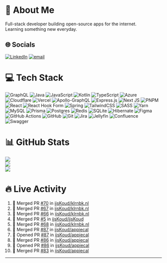 # 💫 About Me
Full-stack developer building open-source apps for the internet. <br>Learning something new everyday.



## 🌐 Socials
[![LinkedIn](https://img.shields.io/badge/LinkedIn-%230077B5.svg?logo=linkedin&logoColor=white)](https://linkedin.com/in/daan-klarenbeek) [![email](https://img.shields.io/badge/Email-D14836?logo=gmail&logoColor=white)](mailto:daan@klrnbk.nl) 

# 💻 Tech Stack
![GraphQL](https://img.shields.io/badge/-GraphQL-E10098?style=for-the-badge&logo=graphql&logoColor=white) ![Java](https://img.shields.io/badge/java-%23ED8B00.svg?style=for-the-badge&logo=openjdk&logoColor=white) ![JavaScript](https://img.shields.io/badge/javascript-%23323330.svg?style=for-the-badge&logo=javascript&logoColor=%23F7DF1E) ![Kotlin](https://img.shields.io/badge/kotlin-%237F52FF.svg?style=for-the-badge&logo=kotlin&logoColor=white) ![TypeScript](https://img.shields.io/badge/typescript-%23007ACC.svg?style=for-the-badge&logo=typescript&logoColor=white) ![Azure](https://img.shields.io/badge/azure-%230072C6.svg?style=for-the-badge&logo=microsoftazure&logoColor=white) ![Cloudflare](https://img.shields.io/badge/Cloudflare-F38020?style=for-the-badge&logo=Cloudflare&logoColor=white) ![Vercel](https://img.shields.io/badge/vercel-%23000000.svg?style=for-the-badge&logo=vercel&logoColor=white) ![Apollo-GraphQL](https://img.shields.io/badge/-ApolloGraphQL-311C87?style=for-the-badge&logo=apollo-graphql) ![Express.js](https://img.shields.io/badge/express.js-%23404d59.svg?style=for-the-badge&logo=express&logoColor=%2361DAFB) ![Next JS](https://img.shields.io/badge/Next-black?style=for-the-badge&logo=next.js&logoColor=white) ![PNPM](https://img.shields.io/badge/pnpm-%234a4a4a.svg?style=for-the-badge&logo=pnpm&logoColor=f69220) ![React](https://img.shields.io/badge/react-%2320232a.svg?style=for-the-badge&logo=react&logoColor=%2361DAFB) ![React Hook Form](https://img.shields.io/badge/React%20Hook%20Form-%23EC5990.svg?style=for-the-badge&logo=reacthookform&logoColor=white) ![Spring](https://img.shields.io/badge/spring-%236DB33F.svg?style=for-the-badge&logo=spring&logoColor=white) ![TailwindCSS](https://img.shields.io/badge/tailwindcss-%2338B2AC.svg?style=for-the-badge&logo=tailwind-css&logoColor=white) ![SASS](https://img.shields.io/badge/SASS-hotpink.svg?style=for-the-badge&logo=SASS&logoColor=white) ![Yarn](https://img.shields.io/badge/yarn-%232C8EBB.svg?style=for-the-badge&logo=yarn&logoColor=white) ![MySQL](https://img.shields.io/badge/mysql-4479A1.svg?style=for-the-badge&logo=mysql&logoColor=white) ![Prisma](https://img.shields.io/badge/Prisma-3982CE?style=for-the-badge&logo=Prisma&logoColor=white) ![Postgres](https://img.shields.io/badge/postgres-%23316192.svg?style=for-the-badge&logo=postgresql&logoColor=white) ![Redis](https://img.shields.io/badge/redis-%23DD0031.svg?style=for-the-badge&logo=redis&logoColor=white) ![SQLite](https://img.shields.io/badge/sqlite-%2307405e.svg?style=for-the-badge&logo=sqlite&logoColor=white) ![Hibernate](https://img.shields.io/badge/Hibernate-59666C?style=for-the-badge&logo=Hibernate&logoColor=white) ![Figma](https://img.shields.io/badge/figma-%23F24E1E.svg?style=for-the-badge&logo=figma&logoColor=white) ![GitHub Actions](https://img.shields.io/badge/github%20actions-%232671E5.svg?style=for-the-badge&logo=githubactions&logoColor=white) ![GitHub](https://img.shields.io/badge/github-%23121011.svg?style=for-the-badge&logo=github&logoColor=white) ![Git](https://img.shields.io/badge/git-%23F05033.svg?style=for-the-badge&logo=git&logoColor=white) ![Jira](https://img.shields.io/badge/jira-%230A0FFF.svg?style=for-the-badge&logo=jira&logoColor=white) ![Jellyfin](https://img.shields.io/badge/jellyfin-%23000B25.svg?style=for-the-badge&logo=Jellyfin&logoColor=00A4DC) ![Confluence](https://img.shields.io/badge/confluence-%23172BF4.svg?style=for-the-badge&logo=confluence&logoColor=white) ![Swagger](https://img.shields.io/badge/-Swagger-%23Clojure?style=for-the-badge&logo=swagger&logoColor=white)

# 📊 GitHub Stats
![](https://github-readme-stats.vercel.app/api?username=ijskoud&theme=dark&hide_border=false&include_all_commits=false&count_private=true)<br/>
![](https://nirzak-streak-stats.vercel.app/?user=ijskoud&theme=dark&hide_border=false)<br/>
![](https://github-readme-stats.vercel.app/api/top-langs/?username=ijskoud&theme=dark&hide_border=false&include_all_commits=false&count_private=true&layout=compact)

# 🔥 Live Activity

<!--START_SECTION:activity-->
1. 🎉 Merged PR [#70](https://github.com/ijsKoud/klrnbk.nl/pull/70) in [ijsKoud/klrnbk.nl](https://github.com/ijsKoud/klrnbk.nl)
2. 🎉 Merged PR [#67](https://github.com/ijsKoud/klrnbk.nl/pull/67) in [ijsKoud/klrnbk.nl](https://github.com/ijsKoud/klrnbk.nl)
3. 🎉 Merged PR [#66](https://github.com/ijsKoud/klrnbk.nl/pull/66) in [ijsKoud/klrnbk.nl](https://github.com/ijsKoud/klrnbk.nl)
4. 🎉 Merged PR [#5](https://github.com/ijsKoud/ijsKoud/pull/5) in [ijsKoud/ijsKoud](https://github.com/ijsKoud/ijsKoud)
5. 🎉 Merged PR [#68](https://github.com/ijsKoud/klrnbk.nl/pull/68) in [ijsKoud/klrnbk.nl](https://github.com/ijsKoud/klrnbk.nl)
6. 🎉 Merged PR [#87](https://github.com/ijsKoud/appiecal/pull/87) in [ijsKoud/appiecal](https://github.com/ijsKoud/appiecal)
7. 💪 Opened PR [#87](https://github.com/ijsKoud/appiecal/pull/87) in [ijsKoud/appiecal](https://github.com/ijsKoud/appiecal)
8. 🎉 Merged PR [#86](https://github.com/ijsKoud/appiecal/pull/86) in [ijsKoud/appiecal](https://github.com/ijsKoud/appiecal)
9. 💪 Opened PR [#86](https://github.com/ijsKoud/appiecal/pull/86) in [ijsKoud/appiecal](https://github.com/ijsKoud/appiecal)
10. 🎉 Merged PR [#83](https://github.com/ijsKoud/appiecal/pull/83) in [ijsKoud/appiecal](https://github.com/ijsKoud/appiecal)
<!--END_SECTION:activity-->

---
